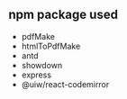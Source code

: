 ## npm package used
<!-- - react-pdf -->
- pdfMake
- htmlToPdfMake
- antd
- showdown
- express
- @uiw/react-codemirror